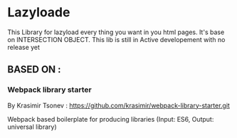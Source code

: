 # Lazyloade

This Library for lazyload every thing you want in you html pages. It's base on INTERSECTION OBJECT.
This lib is still in Active developement with no release yet

## BASED ON :
### Webpack library starter

By Krasimir Tsonev : https://github.com/krasimir/webpack-library-starter.git

Webpack based boilerplate for producing libraries (Input: ES6, Output: universal library)
